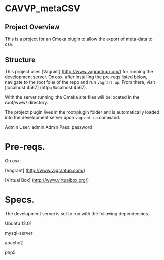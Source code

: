CAVVP_metaCSV
=============

## Project Overview 

This is a project for an Omeka plugin to allow the export of meta-data to csv. 

## Structure

This project uses [Vagrant] (http://www.vagrantup.com/) for running the development server. On osx, after installing the pre-reqs listed below, navigate to the root foler of the repo and run `vagrant up`. From there, visit [localhost:4567] (http://localhost:4567). 

With the server running, the Omeka site files will be located in the root/www/ directory. 

The project plugin lives in the root/plugin folder and is automatically loaded into the development server upon `vagrant up` command. 

Admin User: admin
Admin Pass: password

# Pre-reqs. 
On osx: 

[Vagrant] (http://www.vagrantup.com/) 

[Virtual Box] (http://www.virtualbox.org/)


# Specs. 
The development server is set to run with the following dependencies. 

Ubuntu 12.01

mysql-server

apache2 

php5 
